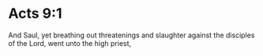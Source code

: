 # Acts 9:1

And Saul, yet breathing out threatenings and slaughter against the disciples of the Lord, went unto the high priest,